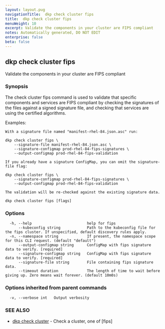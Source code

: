 ```yaml
---
layout: layout.pug
navigationTitle:  dkp check cluster fips
title:  dkp check cluster fips
menuWeight: 10
excerpt: Validate the components in your cluster are FIPS compliant
notes: Automatically generated, DO NOT EDIT
enterprise: false
beta: false
---
```

<!-- vale off -->
<!-- markdownlint-disable -->

## dkp check cluster fips

Validate the components in your cluster are FIPS compliant

### Synopsis

The check cluster fips command is used to validate that specific components and services are FIPS
compliant by checking the signatures of the files against a signed signature file, and checking that services
are using the certified algorithms.

Examples:

    With a signature file named "manifest-rhel-84.json.asc" run:

	dkp check cluster fips \
		--signature-file manifest-rhel-84.json.asc \
		--signature-configmap prod-rhel-84-fips-signatures \
		--output-configmap prod-rhel-84-fips-validation

    If you already have a signature ConfigMap, you can omit the signature-file flag:

	dkp check cluster fips \
		--signature-configmap prod-rhel-84-fips-signatures \
		--output-configmap prod-rhel-84-fips-validation

    The validation will be re-checked against the existing signature data.


```
dkp check cluster fips [flags]
```

### Options

```
  -h, --help                         help for fips
      --kubeconfig string            Path to the kubeconfig file for the fips cluster. If unspecified, default discovery rules apply.
  -n, --namespace string             If present, the namespace scope for this CLI request. (default "default")
      --output-configmap string      ConfigMap with fips signature data to verify. [required]
      --signature-configmap string   ConfigMap with fips signature data to verify. [required]
      --signature-file string        File containing fips signature data.
      --timeout duration             The length of time to wait before giving up. Zero means wait forever. (default 10m0s)
```

### Options inherited from parent commands

```
  -v, --verbose int   Output verbosity
```

### SEE ALSO

* [dkp check cluster](/dkp/kommander/2.2/cli/dkp/check/cluster/)	 - Check a cluster, one of [fips]

